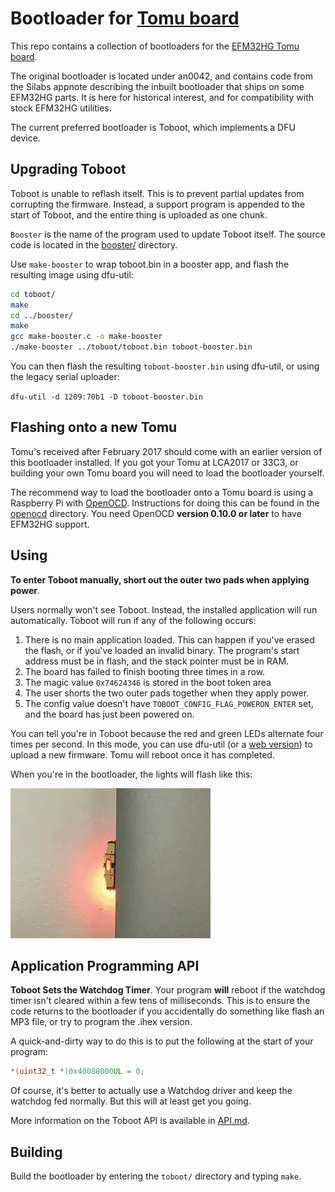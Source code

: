 Bootloader for [Tomu board](http://tomu.im)
===========================================

This repo contains a collection of bootloaders for the [EFM32HG Tomu board](https://github.com/im-tomu/tomu-hardware).

The original bootloader is located under an0042, and contains code from the Silabs appnote describing the inbuilt bootloader that ships on some EFM32HG parts.  It is here for historical interest, and for compatibility with stock EFM32HG utilities.

The current preferred bootloader is Toboot, which implements a DFU device.

Upgrading Toboot
----------------

Toboot is unable to reflash itself.  This is to prevent partial updates from corrupting the firmware.  Instead, a support program is appended to the start of Toboot, and the entire thing is uploaded as one chunk.

`Booster` is the name of the program used to update Toboot itself.  The source code is located in the [booster/](booster) directory.

Use `make-booster` to wrap toboot.bin in a booster app, and flash the resulting image using dfu-util:

````sh
cd toboot/
make
cd ../booster/
make
gcc make-booster.c -o make-booster
./make-booster ../toboot/toboot.bin toboot-booster.bin
````

You can then flash the resulting `toboot-booster.bin` using dfu-util, or using the legacy serial uploader:

`dfu-util -d 1209:70b1 -D toboot-booster.bin`

Flashing onto a new Tomu
------------------------

Tomu's received after February 2017 should come with an earlier version of this bootloader installed.
If you got your Tomu at LCA2017 or 33C3, or building your own Tomu board you
will need to load the bootloader yourself.

The recommend way to load the bootloader onto a Tomu board is using a Raspberry Pi with
[OpenOCD](http://openocd.org/). Instructions for doing this can be found in the
[openocd](openocd) directory. You need OpenOCD **version 0.10.0 or later** to
have EFM32HG support.

Using
-----

**To enter Toboot manually, short out the outer two pads when applying power**.

Users normally won't see Toboot.  Instead, the installed application will run automatically.  Toboot will run if any of the following occurs:

1. There is no main application loaded.  This can happen if you've erased the flash, or if you've loaded an invalid binary.  The program's start address must be in flash, and the stack pointer must be in RAM.
1. The board has failed to finish booting three times in a row.
1. The magic value `0x74624346` is stored in the boot token area
1. The user shorts the two outer pads together when they apply power.
1. The config value doesn't have `TOBOOT_CONFIG_FLAG_POWERON_ENTER` set, and the board has just been powered on.

You can tell you're in Toboot because the red and green LEDs alternate four times per second.  In this mode, you can use dfu-util (or a [web version](https://devanlai.github.io/webdfu/dfu-util/)) to upload a new firmware.  Tomu will reboot once it has completed.

When you're in the bootloader, the lights will flash like this:

![Toboot Pattern](media/toboot-mode.gif?raw=true "Toboot Pattern")

Application Programming API
---------------------------

**Toboot Sets the Watchdog Timer**.  Your program **will** reboot if the watchdog timer isn't cleared within a few tens of milliseconds.  This is to ensure the code returns to the bootloader if you accidentally do something like flash an MP3 file, or try to program the .ihex version.

A quick-and-dirty way to do this is to put the following at the start of your program:

````c++
*(uint32_t *)0x40088000UL = 0;
````

Of course, it's better to actually use a Watchdog driver and keep the watchdog fed normally.  But this will at least get you going.

More information on the Toboot API is available in [API.md](API.md).

Building
--------

Build the bootloader by entering the `toboot/` directory and typing `make`.